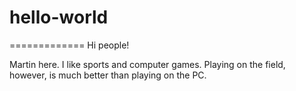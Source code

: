 # hello-world
=============
Hi people!

Martin here. I like sports and computer games.
Playing on the field, however, is much better than playing on the PC.
